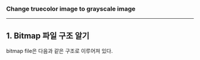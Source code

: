 ### Change truecolor image to grayscale image
---------------------
  
## 1. Bitmap 파일 구조 알기
bitmap file은 다음과 같은 구조로 이루어져 있다.

